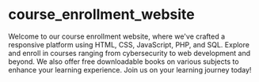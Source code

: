 # course_enrollment_website
Welcome to our course enrollment website, where we've crafted a responsive platform using HTML, CSS, JavaScript, PHP, and SQL. Explore and enroll in courses ranging from cybersecurity to web development and beyond. We also offer free downloadable books on various subjects to enhance your learning experience. Join us on your learning journey today!
